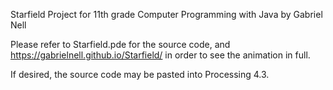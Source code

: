 Starfield Project for 11th grade Computer Programming with Java by Gabriel Nell

Please refer to Starfield.pde for the source code, and https://gabrielnell.github.io/Starfield/ in order to see the animation in full.

If desired, the source code may be pasted into Processing 4.3.
